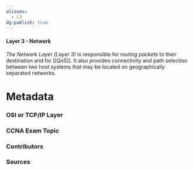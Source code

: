 ```yaml
---
aliases:
  - L3
dg-publish: true
---
```

#### Layer 3 - Network
*The Network Layer (Layer 3)* is responsible for *routing packets* to their destination and for [[QoS]]. It also provides connectivity and path selection between two host systems that may be located on geographically separated networks.



# Metadata
### OSI or TCP/IP Layer

### CCNA Exam Topic

### Contributors

### Sources

